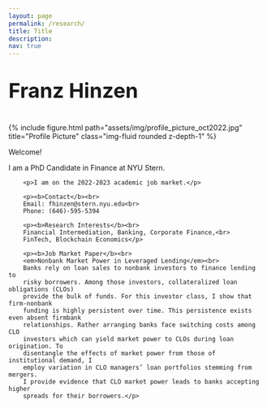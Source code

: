 ```yaml
---
layout: page
permalink: /research/
title: Title
description: 
nav: true
---
```


<div class="row justify-content-sm-center">
    <div class="col-sm-4 mt-3 mt-md-0">
        <p style="font-size:2.5rem"><b>Franz Hinzen</b></p>
        {% include figure.html path="assets/img/profile_picture_oct2022.jpg" title="Profile Picture" class="img-fluid rounded z-depth-1" %}
    </div>
    <div class="col-sm-8 mt-3 mt-md-0">
        <p>Welcome!</p>
        <p>I am a PhD Candidate in Finance at NYU Stern.</p>

        <p>I am on the 2022-2023 academic job market.</p>

        <p><b>Contact</b><br>
        Email: fhinzen@stern.nyu.edu<br>
        Phone: (646)-595-5394

        <p><b>Research Interests</b><br>
        Financial Intermediation, Banking, Corporate Finance,<br>
        FinTech, Blockchain Economics</p>

        <p><b>Job Market Paper</b><br>
        <em>Nonbank Market Power in Leveraged Lending</em><br>
        Banks rely on loan sales to nonbank investors to finance lending to
        risky borrowers. Among those investors, collateralized loan obligations (CLOs)
        provide the bulk of funds. For this investor class, I show that firm-nonbank
        funding is highly persistent over time. This persistence exists even absent firmbank
        relationships. Rather arranging banks face switching costs among CLO
        investors which can yield market power to CLOs during loan origination. To
        disentangle the effects of market power from those of institutional demand, I
        employ variation in CLO managers’ loan portfolios stemming from mergers.
        I provide evidence that CLO market power leads to banks accepting higher
        spreads for their borrowers.</p>
